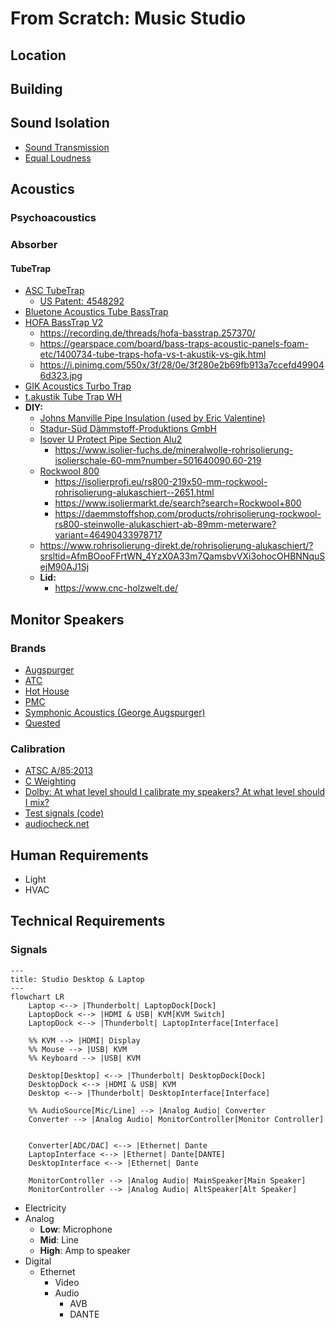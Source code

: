 # From Scratch: Music Studio

## Location

## Building

## Sound Isolation

- [Sound Transmission](https://www.sekon.cc/acoustics/SoundTransmission/index.htm)
- [Equal Loudness](https://cdn.standards.iteh.ai/samples/83117/6afa5bd94e0e4f32812c28c3b0a7b8ac/ISO-226-2023.pdf)

## Acoustics

### Psychoacoustics

### Absorber

#### TubeTrap

- [ASC TubeTrap](https://www.acousticsciences.com/product/tubetrap-bass-trap)
  - [US Patent: 4548292](https://ppubs.uspto.gov/dirsearch-public/print/downloadBasicPdf/4548292?requestToken=eyJzdWIiOiIxNWQxODZmOS00OTU2LTQ3MjItOTgzYy0wNjI2Y2RhN2NjZDciLCJ2ZXIiOiJkNzU2ZWYzNC04ZDEyLTQ0NmQtYTAxMy02ZGY2ZmQzNjUyODciLCJleHAiOjB9)
- [Bluetone Acoustics Tube BassTrap](https://www.btacoustics.com/tube-basstrap)
- [HOFA BassTrap V2](https://hofa-akustik.de/en/modules/basstrap/)
  - <https://recording.de/threads/hofa-basstrap.257370/>
  - <https://gearspace.com/board/bass-traps-acoustic-panels-foam-etc/1400734-tube-traps-hofa-vs-t-akustik-vs-gik.html>
  - <https://i.pinimg.com/550x/3f/28/0e/3f280e2b69fb913a7ccefd499046d323.jpg>
- [GIK Acoustics Turbo Trap](https://gikacoustics.de/produkte/turbo-trap/)
- [t.akustik Tube Trap WH](https://www.thomann.de/de/t.akustik_tube_trap_wh.htm)
- **DIY:**
  - [Johns Manville Pipe Insulation (used by Eric Valentine)](https://www.jm.com/en/mechanical/pipe-insulation/)
  - [Stadur-Süd Dämmstoff-Produktions GmbH](https://stadur-sued.com/produkte/daemmstoffzuschnitte/rohrschalen/)
  - [Isover U Protect Pipe Section Alu2](https://www.isover-technische-isolierung.de/produkte/u-protect-pipe-section-alu2)
    - <https://www.isolier-fuchs.de/mineralwolle-rohrisolierung-isolierschale-60-mm?number=501640090.60-219>
  - [Rockwool 800](https://www.rockwool.com/de/produkte/produktuebersicht/rockwool-800/)
    - <https://isolierprofi.eu/rs800-219x50-mm-rockwool-rohrisolierung-alukaschiert--2651.html>
    - <https://www.isoliermarkt.de/search?search=Rockwool+800>
    - <https://daemmstoffshop.com/products/rohrisolierung-rockwool-rs800-steinwolle-alukaschiert-ab-89mm-meterware?variant=46490433978717>
  - <https://www.rohrisolierung-direkt.de/rohrisolierung-alukaschiert/?srsltid=AfmBOooFFrtWN_4YzX0A33m7QamsbvVXi3ohocOHBNNquSejM90AJ1Sj>
  - **Lid:**
    - <https://www.cnc-holzwelt.de/>

## Monitor Speakers

### Brands

- [Augspurger](https://augspurger.com)
- [ATC](https://atc.audio/professional)
- [Hot House](https://www.hothousepro.com)
- [PMC](https://pmc-speakers.com/studio/main-monitors)
- [Symphonic Acoustics (George Augspurger)](https://symphonicacoustics.com/george-augspurger-studio-monitors)
- [Quested](https://quested.com)

### Calibration

- [ATSC A/85:2013](https://www.atsc.org/atsc-documents/a85-techniques-for-establishing-and-maintaining-audio-loudness-for-digital-television/)
- [C Weighting](https://librosa.org/doc/latest/generated/librosa.C_weighting.html)
- [Dolby: At what level should I calibrate my speakers? At what level should I mix?](https://professionalsupport.dolby.com/s/article/At-what-level-should-I-calibrate-my-speakers-At-what-level-should-I-mix?language=en_US)
- [Test signals (code)](http://soundexpert.org/test-signals)
- [audiocheck.net](https://www.audiocheck.net/index.php)

## Human Requirements

- Light
- HVAC

## Technical Requirements

### Signals

```mermaid
---
title: Studio Desktop & Laptop
---
flowchart LR
    Laptop <--> |Thunderbolt| LaptopDock[Dock]
    LaptopDock <--> |HDMI & USB| KVM[KVM Switch]
    LaptopDock <--> |Thunderbolt| LaptopInterface[Interface]

    %% KVM --> |HDMI| Display
    %% Mouse --> |USB| KVM
    %% Keyboard --> |USB| KVM

    Desktop[Desktop] <--> |Thunderbolt| DesktopDock[Dock]
    DesktopDock <--> |HDMI & USB| KVM
    Desktop <--> |Thunderbolt| DesktopInterface[Interface]

    %% AudioSource[Mic/Line] --> |Analog Audio| Converter
    Converter --> |Analog Audio| MonitorController[Monitor Controller]


    Converter[ADC/DAC] <--> |Ethernet| Dante
    LaptopInterface <--> |Ethernet| Dante[DANTE]
    DesktopInterface <--> |Ethernet| Dante

    MonitorController --> |Analog Audio| MainSpeaker[Main Speaker]
    MonitorController --> |Analog Audio| AltSpeaker[Alt Speaker]
```

- Electricity
- Analog
  - **Low**: Microphone
  - **Mid**: Line
  - **High**: Amp to speaker
- Digital
  - Ethernet
    - Video
    - Audio
      - AVB
      - DANTE
